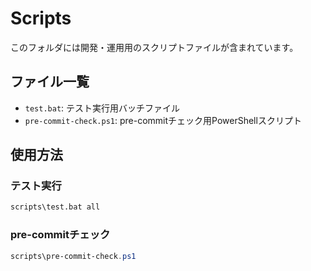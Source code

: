 # Scripts

このフォルダには開発・運用用のスクリプトファイルが含まれています。

## ファイル一覧

- `test.bat`: テスト実行用バッチファイル
- `pre-commit-check.ps1`: pre-commitチェック用PowerShellスクリプト

## 使用方法

### テスト実行
```bash
scripts\test.bat all
```

### pre-commitチェック
```powershell
scripts\pre-commit-check.ps1
```

